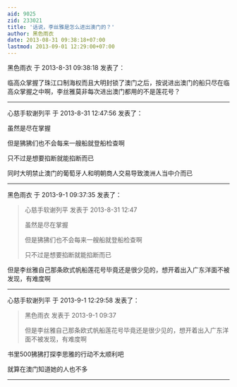 ```yaml
---
aid: 9025
zid: 233021
title: '话说，李丝雅是怎么进出澳门的？'
author: 黑色雨衣
date: 2013-08-31 09:38:18+07:00
lastmod: 2013-09-01 12:29:00+07:00
---
```


黑色雨衣 于 2013-8-31 09:38:18 发表了：

临高众掌握了珠江口制海权而且大明封锁了澳门之后，按说进出澳门的船只尽在临高众掌握之中啊，李丝雅莫非每次进出澳门都用的不是莲花号？

---------

心慈手软谢列平 于 2013-8-31 12:47:56 发表了：

虽然是尽在掌握

但是狒狒们也不会每来一艘船就登船检查啊

只不过是想要掐断就能掐断而已

同时大明禁止澳门的葡萄牙人和明朝商人交易导致澳洲人当中介而已

---------

黑色雨衣 于 2013-9-1 09:37:35 发表了：

> 心慈手软谢列平 发表于 2013-8-31 12:47
> 
> 虽然是尽在掌握
> 
> 但是狒狒们也不会每来一艘船就登船检查啊
> 
> 只不过是想要掐断就能掐断而已



但是李丝雅自己那条欧式帆船莲花号毕竟还是很少见的，想开着出入广东洋面不被发现，有难度啊

---------

心慈手软谢列平 于 2013-9-1 12:29:58 发表了：

> 黑色雨衣 发表于 2013-9-1 09:37
> 
> 但是李丝雅自己那条欧式帆船莲花号毕竟还是很少见的，想开着出入广东洋面不被发现，有难度啊



书里500狒狒打探李思雅的行动不太顺利吧

就算在澳门知道她的人也不多

---------

